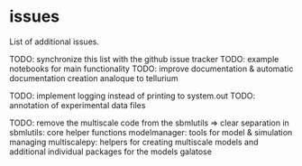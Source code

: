 # issues
List of additional issues.

TODO: synchronize this list with the github issue tracker
TODO: example notebooks for main functionality
TODO: improve documentation & automatic documentation creation analoque to tellurium

TODO: implement logging instead of printing to system.out
TODO: annotation of experimental data files

TODO: remove the multiscale code from the sbmlutils
=> clear separation in
sbmlutils: core helper functions
modelmanager: tools for model & simulation managing
multiscalepy: helpers for creating multiscale models
and additional individual packages for the models
galatose

